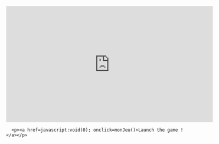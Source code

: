 <HTML>
  <HEAD>
    <TITLE>A game by Hindelstark</TITLE>
 </HEAD>
  
 <BODY> 
   <center>
   <iframe width="560" height="315" src="https://www.youtube.com/embed/aB2UD0k5CFE" frameborder="0" allowfullscreen>  </iframe>
   </center>
 
      <p><a href=javascript:void(0); onclick=monJeu()>Launch the game !</a></p>

  <SCRIPT type="text/JavaScript"> 
  <!-- // Cache ce qui suit aux navigateurs qui ne supportent pas JavaScript 
  
function monJeu()
{
  confirm("Prêt pour l'aventure ?");
  var age = prompt("Quel est votre âge ?");
    if(age<13) 
    {
    console.log("Vous êtes un peu jeune pour ça, non ?");
     }
    else   // "autrement"
    {
    confirm("A vous de jouer !");
    }
    
confirm("Vous êtes une douce petite princesse, en pleine promenade au bord d'une fontaine, dans la mystérieuse forêt de Paimpont...");

confirm("Soudain, un crapaud sort de l'eau et vous interpelle : Bonjour mademoiselle je suis un prince victime d'un affreux mauvais sort...");

var reponseUtilisateur = prompt("Voudriez-vous m'embrasser?");
    if (reponseUtilisateur==="oui")
    {
        confirm("En un baiser, le crapaud se change en Meven, le prince geek qui passe sa soirée à faire des jeux vidéo");
    }
    else 
    {
        confirm("Oh non ! Le crapaud dépité s'enfuit en un plongeon !");
    }
var retour = prompt("Notez ce jeu de 0 à 10 :");
    if (retour>8)
    {
    confirm("Merci ! A très vite")
    }
    else
    {
    confirm("Je vais continuer à m'entraîner à coder alors !")
    }
}

  //--> // Fin de la partie cachée 
  
  </SCRIPT> 
 </BODY> 

</HTML>
